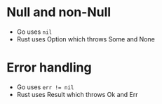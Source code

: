 Null and non-Null
=====
* Go uses `nil`
* Rust uses Option<T> which throws Some and None

Error handling
=====
* Go uses `err != nil`
* Rust uses Result<T> which throws Ok and Err

